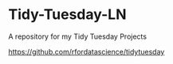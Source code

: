 # Tidy-Tuesday-LN
A repository for my Tidy Tuesday Projects

https://github.com/rfordatascience/tidytuesday
